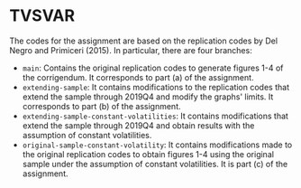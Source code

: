 # TVSVAR

The codes for the assignment are based on the replication codes by Del Negro and Primiceri (2015). In particular, there are four branches: 

- `main`: Contains the original replication codes to generate figures 1-4 of the corrigendum. It corresponds to part (a) of the assignment. 
- `extending-sample`: It contains modifications to the replication codes that extend the sample through 2019Q4 and modify the graphs' limits. It corresponds to part (b) of the assignment.
- `extending-sample-constant-volatilities`: It contains modifications that extend the sample through 2019Q4 and obtain results with the assumption of constant volatilities. 
- `original-sample-constant-volatility`: It contains modifications made to the original replication codes to obtain figures 1-4 using the original sample under the assumption of constant volatilities. It is part (c) of the assignment. 
